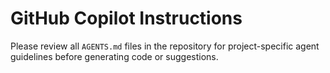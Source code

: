 # GitHub Copilot Instructions

Please review all `AGENTS.md` files in the repository for project-specific agent guidelines before generating code or suggestions.
